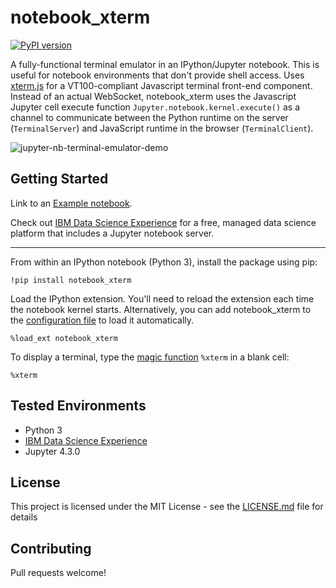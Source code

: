 # notebook_xterm
[![PyPI version](https://badge.fury.io/py/notebook-xterm.svg)](https://badge.fury.io/py/notebook-xterm)

A fully-functional terminal emulator in an IPython/Jupyter notebook. This is useful for notebook environments that don't provide shell access. Uses [xterm.js](https://xtermjs.org) for a VT100-compliant Javascript terminal front-end component. Instead of an actual WebSocket, notebook_xterm uses the Javascript Jupyter cell execute function `Jupyter.notebook.kernel.execute()` as a channel to communicate between the Python runtime on the server (`TerminalServer`) and JavaScript runtime in the browser (`TerminalClient`).

![jupyter-nb-terminal-emulator-demo](https://user-images.githubusercontent.com/1238730/32994956-04cb26da-cd3c-11e7-9f7c-527de15f654c.gif)

## Getting Started
Link to an [Example notebook](example.ipynb).

Check out [IBM Data Science Experience](https://datascience.ibm.com/) for a free, managed data science platform that includes a Jupyter notebook server.

----

From within an IPython notebook (Python 3), install the package using pip:
```
!pip install notebook_xterm
```

Load the IPython extension. You'll need to reload the extension each time the notebook kernel starts. Alternatively, you can add notebook_xterm to the [configuration file](http://ipython.readthedocs.io/en/stable/config/extensions/index.html#using-extensions) to load it automatically.
```
%load_ext notebook_xterm
```

To display a terminal, type the [magic function](http://ipython.readthedocs.io/en/stable/interactive/magics.html) `%xterm` in a blank cell:
```
%xterm
```

## Tested Environments
+ Python 3
+ [IBM Data Science Experience](https://datascience.ibm.com/)
+ Jupyter 4.3.0

## License
This project is licensed under the MIT License - see the [LICENSE.md](LICENSE.md) file for details

## Contributing
Pull requests welcome!
